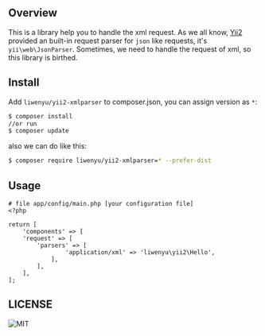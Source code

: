 ## Overview

This is a library help you to handle the xml request. As we all know, [Yii2](https://github.com/yiisoft/yii2) provided an built-in request parser for `json` like requests, it's `yii\web\JsonParser`. Sometimes, we need to handle the request of xml, so this library is birthed.

## Install

Add `liwenyu/yii2-xmlparser` to composer.json, you can assign version as `*`:

```sh
$ composer install
//or run
$ composer update
```

also we can do like this:

```sh
$ composer require liwenyu/yii2-xmlparser=* --prefer-dist
```

## Usage

```
# file app/config/main.php [your configuration file]
<?php

return [
    'components' => [
    'request' => [
        'parsers' => [
	        	'application/xml' => 'liwenyu\yii2\Hello',
	        ],
        ],
    ],
];

```


## LICENSE

![MIT](https://img.shields.io/badge/license-MIT-blue.svg?style=flat-square)

